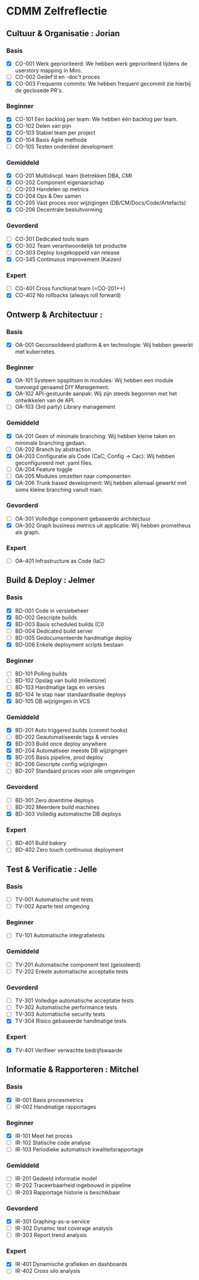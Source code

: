 # CDMM Zelfreflectie

## Cultuur & Organisatie : Jorian

### Basis

- [x] CO-001 Werk geprioriteerd: We hebben werk geprioriteerd tijdens de userstory mapping in Miro.
- [ ] CO-002 Gedef'd en -doc't proces
- [x] CO-003 Frequente commits: We hebben frequent gecommit zie hierbij de geclosede PR's.

### Beginner

- [x] CO-101 Eén backlog per team: We hebben één backlog per team.
- [x] CO-102 Delen van pijn
- [x] CO-103 Stabiel team per project
- [x] CO-104 Basis Agile methode
- [ ] CO-105 Testen onderdeel development

### Gemiddeld

- [x] CO-201 Multidiscpl. team (betrekken DBA, CM)
- [x] CO-202 Component eigenaarschap
- [ ] CO-203 Handelen op metrics
- [x] CO-204 Ops & Dev samen
- [x] CO-205 Vast proces voor wijzigingen (DB/CM/Docs/Code/Artefacts)
- [x] CO-206 Decentrale besluitvorming

### Gevorderd

- [ ] CO-301 Dedicated tools team
- [x] CO-302 Team verantwoordelijk tot productie
- [ ] CO-303 Deploy losgekoppeld van release
- [x] CO-345 Continuous improvement (Kaizen)

### Expert

- [ ] CO-401 Cross functional team (=CO-201++)
- [x] CO-402 No rollbacks (always roll forward)

## Ontwerp & Architectuur :

### Basis

- [x] OA-001 Geconsolideerd platform & en technologie: Wij hebben gewerkt met kubernetes.

### Beginner

- [x] OA-101 Systeem opsplitsen in modules: Wij hebben een module toevoegd genaamd DIY Management.
- [x] OA-102 API-gestuurde aanpak: Wij zijn steeds begonnen met het ontwikkelen van de API.
- [ ] OA-103 (3rd party) Library management

### Gemiddeld

- [x] OA-201 Geen of minimale branching: Wij hebben kleine taken en minimale branching gedaan.
- [ ] OA-202 Branch by abstraction
- [x] OA-203 Configuratie als Code (CaC; Config -> Cac): Wij hebben geconfigureerd met .yaml files.
- [ ] OA-204 Feature toggle
- [ ] OA-205 Modules omzetten naar componenten
- [x] OA-206 Trunk based development: Wij hebben allemaal gewerkt met soms kleine branching vanuit main.

### Gevorderd

- [ ] OA-301 Volledige component gebaseerde architectuur
- [x] OA-302 Graph business metrics uit applicatie: Wij hebben prometheus als graph.

### Expert

- [ ] OA-401 Infrastructure as Code (IaC)

## Build & Deploy : Jelmer

### Basis

- [x] BD-001 Code in versiebeheer
- [x] BD-002 Gescripte builds
- [x] BD-003 Basis scheduled builds (CI)
- [ ] BD-004 Dedicated build server
- [ ] BD-005 Gedocumenteerde handmatige deploy
- [x] BD-006 Enkele deployment scripts bestaan

### Beginner

- [ ] BD-101 Polling builds
- [ ] BD-102 Opslag van build (milestone)
- [ ] BD-103 Handmatige tags en versies
- [x] BD-104 1e stap naar standaardisatie deploys
- [x] BD-105 DB wijzigingen in VCS

### Gemiddeld

- [x] BD-201 Auto triggered builds (commit hooks)
- [ ] BD-202 Geautomatiseerde tags & versies
- [x] BD-203 Build once deploy anywhere
- [x] BD-204 Automatiseer meeste DB wijzigingen
- [x] BD-205 Basis pipeline, prod deploy
- [ ] BD-206 Gescripte config wijzigingen
- [ ] BD-207 Standaard proces voor alle omgevingen

### Gevorderd

- [ ] BD-301 Zero downtime deploys
- [ ] BD-302 Meerdere build machines
- [x] BD-303 Volledig automatische DB deploys

### Expert

- [ ] BD-401 Build bakery
- [ ] BD-402 Zero touch continuous deployment

## Test & Verificatie : Jelle

### Basis

- [ ] TV-001 Automatische unit tests
- [ ] TV-002 Aparte test omgeving

### Beginner

- [ ] TV-101 Automatische integratietests

### Gemiddeld

- [ ] TV-201 Automatische component test (geisoleerd)
- [ ] TV-202 Enkele automatische acceptatie tests

### Gevorderd

- [ ] TV-301 Volledige automatische acceptatie tests
- [ ] TV-302 Automatische performance tests
- [ ] TV-303 Automatische security tests
- [x] TV-304 Risico gebaseerde handmatige tests

### Expert

- [x] TV-401 Verifieer verwachte bedrijfswaarde

## Informatie & Rapporteren : Mitchel

### Basis

- [x] IR-001 Basis procesmetrics
- [ ] IR-002 Handmatige rapportages

### Beginner

- [x] IR-101 Meet het proces
- [ ] IR-102 Statische code analyse
- [ ] IR-103 Periodieke automatisch kwaliteitsrapportage

### Gemiddeld

- [ ] IR-201 Gedeeld informatie model
- [ ] IR-202 Traceerbaarheid ingebouwd in pipeline
- [ ] IR-203 Rapportage historie is beschikbaar

### Gevorderd

- [x] IR-301 Graphing-as-a-service
- [ ] IR-302 Dynamic test coverage analysis
- [ ] IR-303 Report trend analysis

### Expert

- [x] IR-401 Dynamische grafieken en dashboards
- [ ] IR-402 Cross silo analysis
